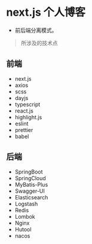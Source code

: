 # next.js 个人博客

- 前后端分离模式。

> 所涉及的技术点

## 前端
- next.js
- axios
- scss
- dayjs
- typescript
- react.js
- highlight.js
- eslint
- prettier
- babel

## 后端
- SpringBoot
- SpringCloud
- MyBatis-Plus
- Swagger-UI
- Elasticsearch
- Logstash
- Redis
- Lombok
- Nginx
- Hutool
- nacos